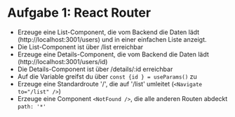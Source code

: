# Aufgabe 1: React Router

- Erzeuge eine List-Component, die vom Backend die Daten lädt (http://localhost:3001/users) und in einer einfachen Liste anzeigt.
- Die List-Component ist über /list erreichbar
- Erzeuge eine Details-Component, die vom Backend die Daten lädt (http://localhost:3001/users/id)
- Die Details-Component ist über /details/:id erreichbar
- Auf die Variable greifst du über `const {id } = useParams()` zu
- Erzeuge eine Standardroute '/', die auf '/list' umleitet (`<Navigate to="/list" />`)
- Erzeuge eine Component `<NotFound />`, die alle anderen Routen abdeckt `path: '*'`